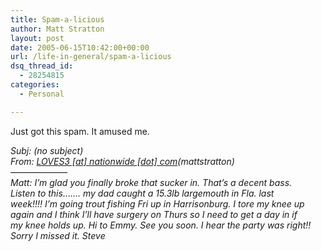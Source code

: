 ```yaml
---
title: Spam-a-licious
author: Matt Stratton
layout: post
date: 2005-06-15T10:42:00+00:00
url: /life-in-general/spam-a-licious
dsq_thread_id:
  - 28254815
categories:
  - Personal

---
```

Just got this spam. It amused me.

<span style="font-style:italic;">Subj: (no subject)</span>  
<span style="font-style:italic;">From: <a href="javascript:DeCryptX('1M3R1W3H2U030@3q2c1u2k1p3q0w2k2f2g313f2q0m')">LOVES3 [at] nationwide [dot] com</a>(mattstratton)</span>  
<span style="font-style:italic;">&#8212;&#8212;&#8212;&#8212;&#8212;&#8212;&#8211;</span>  
<span style="font-style:italic;">Matt: I&#8217;m glad you finally broke that sucker in. That&#8217;s a decent bass.</span>  
<span style="font-style:italic;">Listen to this&#8230;&#8230;. my dad caught a 15.3lb largemouth in Fla. last</span>  
<span style="font-style:italic;">week!!!! I&#8217;m going trout fishing Fri up in Harrisonburg. I tore my knee up</span>  
<span style="font-style:italic;">again and I think I&#8217;ll have surgery on Thurs so I need to get a day in if</span>  
<span style="font-style:italic;">my knee holds up. Hi to Emmy. See you soon. I hear the party was right!!</span>  
<span style="font-style:italic;">Sorry I missed it. Steve</span>